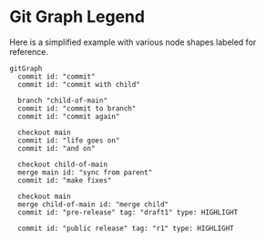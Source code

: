 # Git Graph Legend

Here is a simplified example with various node shapes labeled for reference.

```mermaid
gitGraph
  commit id: "commit"
  commit id: "commit with child"

  branch "child-of-main"
  commit id: "commit to branch"
  commit id: "commit again"

  checkout main
  commit id: "life goes on"
  commit id: "and on"

  checkout child-of-main
  merge main id: "sync from parent"
  commit id: "make fixes"

  checkout main
  merge child-of-main id: "merge child"
  commit id: "pre-release" tag: "draft1" type: HIGHLIGHT

  commit id: "public release" tag: "r1" type: HIGHLIGHT
```
